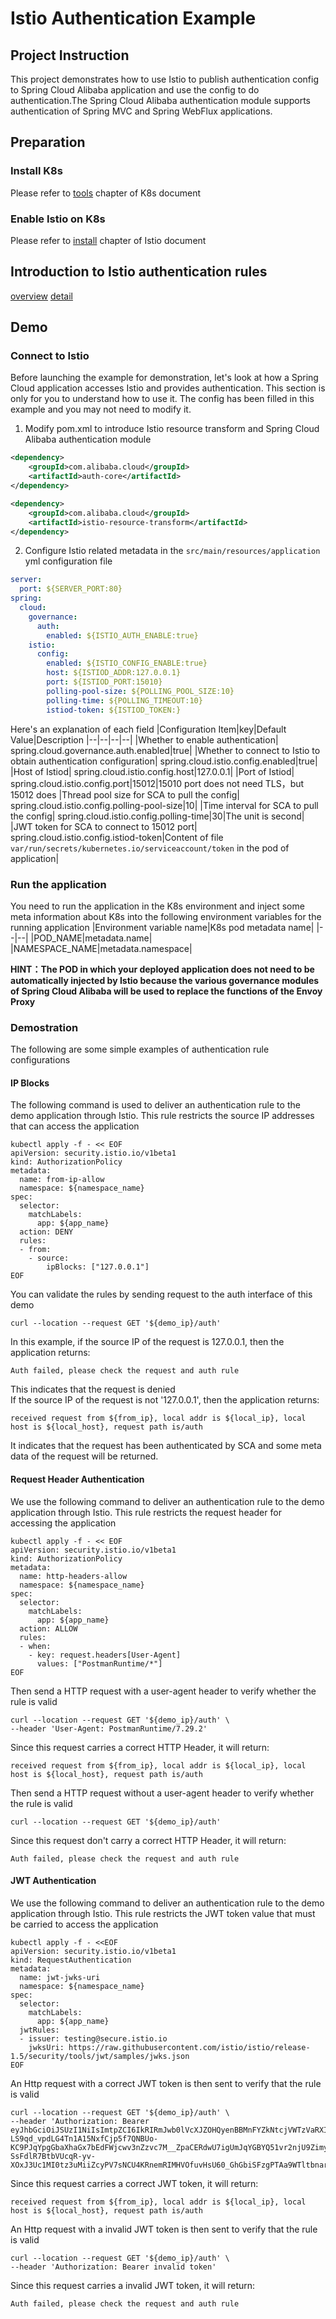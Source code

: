 # Istio Authentication Example

## Project Instruction

This project demonstrates how to use Istio to publish authentication config to Spring Cloud Alibaba application and use the config to do authentication.The Spring Cloud Alibaba authentication module supports authentication of Spring MVC and Spring WebFlux applications.

## Preparation
### Install K8s
Please refer to [tools](https://kubernetes.io/zh-cn/docs/tasks/tools/) chapter of K8s document
### Enable Istio on K8s
Please refer to [install](https://istio.io/latest/zh/docs/setup/install/) chapter of Istio document

## Introduction to Istio authentication rules
[overview](https://istio.io/latest/zh/docs/concepts/security/#authorization)
[detail](https://istio.io/latest/zh/docs/reference/config/security/)

## Demo
### Connect to Istio
Before launching the example for demonstration, let's look at how a Spring Cloud application accesses Istio and provides authentication. This section is only for you to understand how to use it. The config has been filled in this example and you may not need to modify it.
1. Modify pom.xml to introduce Istio resource transform and Spring Cloud Alibaba authentication module

```xml
<dependency>
	<groupId>com.alibaba.cloud</groupId>
	<artifactId>auth-core</artifactId>
</dependency>

<dependency>
	<groupId>com.alibaba.cloud</groupId>
	<artifactId>istio-resource-transform</artifactId>
</dependency>
```
2. Configure Istio related metadata in the `src/main/resources/application` yml configuration file

```yml
server:
  port: ${SERVER_PORT:80}
spring:
  cloud:
    governance:
      auth:
        enabled: ${ISTIO_AUTH_ENABLE:true}
    istio:
      config:
        enabled: ${ISTIO_CONFIG_ENABLE:true}
        host: ${ISTIOD_ADDR:127.0.0.1}
        port: ${ISTIOD_PORT:15010}
        polling-pool-size: ${POLLING_POOL_SIZE:10}
        polling-time: ${POLLING_TIMEOUT:10}
        istiod-token: ${ISTIOD_TOKEN:}        
```
Here's an explanation of each field
|Configuration Item|key|Default Value|Description
|--|--|--|--|
|Whether to enable authentication| spring.cloud.governance.auth.enabled|true|
|Whether to connect to Istio to obtain authentication configuration| spring.cloud.istio.config.enabled|true|
|Host of Istiod| spring.cloud.istio.config.host|127.0.0.1|
|Port of Istiod| spring.cloud.istio.config.port|15012|15010 port does not need TLS，but 15012 does
|Thread pool size for SCA to pull the config| spring.cloud.istio.config.polling-pool-size|10|
|Time interval for SCA to pull the config| spring.cloud.istio.config.polling-time|30|The unit is second|
|JWT token for SCA to connect to 15012 port| spring.cloud.istio.config.istiod-token|Content of file `var/run/secrets/kubernetes.io/serviceaccount/token` in the pod of application|
### Run the application
You need to run the application in the K8s environment and inject some meta information about K8s into the following environment variables for the running application
|Environment variable name|K8s pod metadata name|
|--|--|
|POD_NAME|metadata.name|
|NAMESPACE_NAME|metadata.namespace|

**HINT：The POD in which your deployed application does not need to be automatically injected by Istio because the various governance modules of Spring Cloud Alibaba will be used to replace the functions of the Envoy Proxy**
### Demostration
The following are some simple examples of authentication rule configurations
#### IP Blocks
The following command is used to deliver an authentication rule to the demo application through Istio. This rule restricts the source IP addresses that can access the application
```
kubectl apply -f - << EOF
apiVersion: security.istio.io/v1beta1
kind: AuthorizationPolicy
metadata:
  name: from-ip-allow
  namespace: ${namespace_name}
spec:
  selector:
    matchLabels:
      app: ${app_name}
  action: DENY
  rules:
  - from:
    - source:
        ipBlocks: ["127.0.0.1"]
EOF
```
You can validate the rules by sending request to the auth interface of this demo
```
curl --location --request GET '${demo_ip}/auth'
```
In this example, if the source IP of the request is 127.0.0.1, then the application returns:
```
Auth failed, please check the request and auth rule
```
This indicates that the request is denied<br>
If the source IP of the request is not '127.0.0.1', then the application returns:
```
received request from ${from_ip}, local addr is ${local_ip}, local host is ${local_host}, request path is/auth
```
It indicates that the request has been authenticated by SCA and some meta data of the request will be returned.
#### Request Header Authentication
We use the following command to deliver an authentication rule to the demo application through Istio. This rule restricts the request header for accessing the application
```
kubectl apply -f - << EOF
apiVersion: security.istio.io/v1beta1
kind: AuthorizationPolicy
metadata:
  name: http-headers-allow
  namespace: ${namespace_name}
spec:
  selector:
    matchLabels:
      app: ${app_name}
  action: ALLOW
  rules:
  - when:
    - key: request.headers[User-Agent]
      values: ["PostmanRuntime/*"]
EOF
```
Then send a HTTP request with a user-agent header to verify whether the rule is valid
```
curl --location --request GET '${demo_ip}/auth' \
--header 'User-Agent: PostmanRuntime/7.29.2'
```
Since this request carries a correct HTTP Header, it will return:
```
received request from ${from_ip}, local addr is ${local_ip}, local host is ${local_host}, request path is/auth
```
Then send a HTTP request without a user-agent header to verify whether the rule is valid
```
curl --location --request GET '${demo_ip}/auth'
```
Since this request don't carry a correct HTTP Header, it will return:
```
Auth failed, please check the request and auth rule
```

#### JWT Authentication
We use the following command to deliver an authentication rule to the demo application through Istio. This rule restricts the JWT token value that must be carried to access the application
```
kubectl apply -f - <<EOF
apiVersion: security.istio.io/v1beta1
kind: RequestAuthentication
metadata:
  name: jwt-jwks-uri
  namespace: ${namespace_name}
spec:
  selector:
    matchLabels:
      app: ${app_name}
  jwtRules:
  - issuer: testing@secure.istio.io
    jwksUri: https://raw.githubusercontent.com/istio/istio/release-1.5/security/tools/jwt/samples/jwks.json
EOF
```
An Http request with a correct JWT token is then sent to verify that the rule is valid
```
curl --location --request GET '${demo_ip}/auth' \
--header 'Authorization: Bearer eyJhbGciOiJSUzI1NiIsImtpZCI6IkRIRmJwb0lVcXJZOHQyenBBMnFYZkNtcjVWTzVaRXI0UnpIVV8tZW52dlEiLCJ0eXAiOiJKV1QifQ.eyJleHAiOjQ2ODU5ODk3MDAsImZvbyI6ImJhciIsImlhdCI6MTUzMjM4OTcwMCwiaXNzIjoidGVzdGluZ0BzZWN1cmUuaXN0aW8uaW8iLCJzdWIiOiJ0ZXN0aW5nQHNlY3VyZS5pc3Rpby5pbyJ9.CfNnxWP2tcnR9q0vxyxweaF3ovQYHYZl82hAUsn21bwQd9zP7c-LS9qd_vpdLG4Tn1A15NxfCjp5f7QNBUo-KC9PJqYpgGbaXhaGx7bEdFWjcwv3nZzvc7M__ZpaCERdwU7igUmJqYGBYQ51vr2njU9ZimyKkfDe3axcyiBZde7G6dabliUosJvvKOPcKIWPccCgefSj_GNfwIip3-SsFdlR7BtbVUcqR-yv-XOxJ3Uc1MI0tz3uMiiZcyPV7sNCU4KRnemRIMHVOfuvHsU60_GhGbiSFzgPTAa9WTltbnarTbxudb_YEOx12JiwYToeX0DCPb43W1tzIBxgm8NxUg'
```
Since this request carries a correct JWT token, it will return:
```
received request from ${from_ip}, local addr is ${local_ip}, local host is ${local_host}, request path is/auth
```
An Http request with a invalid JWT token is then sent to verify that the rule is valid
```
curl --location --request GET '${demo_ip}/auth' \
--header 'Authorization: Bearer invalid token'
```
Since this request carries a invalid JWT token, it will return:
```
Auth failed, please check the request and auth rule